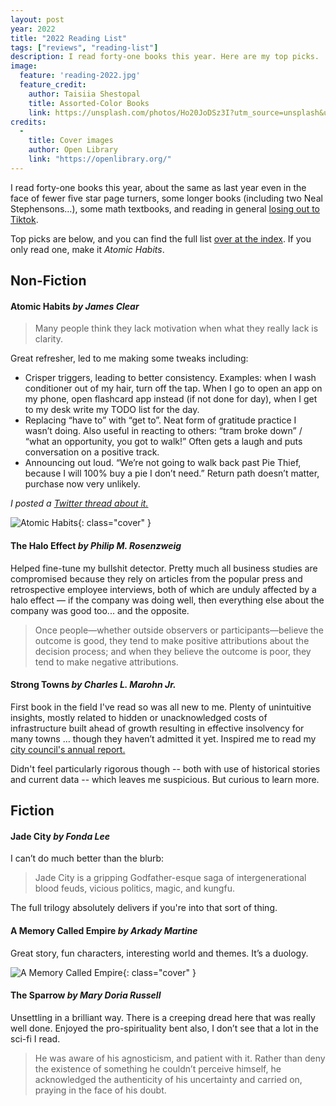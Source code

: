 ```yaml
---
layout: post
year: 2022
title: "2022 Reading List"
tags: ["reviews", "reading-list"]
description: I read forty-one books this year. Here are my top picks.
image:
  feature: 'reading-2022.jpg'
  feature_credit:
    author: Taisiia Shestopal
    title: Assorted-Color Books
    link: https://unsplash.com/photos/Ho20JoDSz3I?utm_source=unsplash&utm_medium=referral&utm_content=creditShareLink
credits:
  -
    title: Cover images
    author: Open Library
    link: "https://openlibrary.org/"
---
```


I read forty-one books this year, about the same as last year even in the face of
fewer five star page turners, some longer books (including two Neal
Stephensons…), some math textbooks, and reading in general [losing out to
Tiktok](/articles/best-of-tiktok-2022.html).

Top picks are below, and you can find the full list [over at the
index](/books/#list-2022). If you only read one, make it _Atomic Habits_.

<x-reading-graphs year='2022'></x-reading-graphs>

## Non-Fiction

#### Atomic Habits _by James Clear_

> Many people think they lack motivation when what they really lack is clarity.

Great refresher, led to me making some tweaks including:

* Crisper triggers, leading to better consistency. Examples: when I wash conditioner out of my hair, turn off the tap. When I go to open an app on my phone, open flashcard app instead (if not done for day), when I get to my desk write my TODO list for the day.
* Replacing “have to” with “get to”. Neat form of gratitude practice I wasn’t doing. Also useful in reacting to others: “tram broke down” / “what an opportunity, you got to walk!” Often gets a laugh and puts conversation on a positive track.
* Announcing out loud. “We’re not going to walk back past Pie Thief, because I will 100% buy a pie I don’t need.” Return path doesn’t matter, purchase now very unlikely.

_I posted a [Twitter thread about it.](https://twitter.com/xshay/status/1599204881726066688)_

![Atomic Habits](https://covers.openlibrary.org/b/id/9279057-L.jpg){: class="cover" }

#### The Halo Effect _by Philip M. Rosenzweig_

Helped fine-tune my bullshit detector. Pretty much all business studies are compromised because they rely on articles from the popular press and retrospective employee interviews, both of which are unduly affected by a halo effect — if the company was doing well, then everything else about the company was good too... and the opposite.

> Once people—whether outside observers or participants—believe the outcome is good, they tend to make positive attributions about the decision process; and when they believe the outcome is poor, they tend to make negative attributions.

#### Strong Towns _by Charles L. Marohn Jr._

First book in the field I've read so was all new to me. Plenty of unintuitive insights, mostly related to hidden or unacknowledged costs of infrastructure built ahead of growth resulting in effective insolvency for many towns … though they haven’t admitted it yet. Inspired me to read my [city council's annual report.](https://www.yarracity.vic.gov.au/about-us/our-performance/annual-report)

Didn't feel particularly rigorous though -- both with use of historical stories
and current data -- which leaves me suspicious. But curious to learn more.


## Fiction

#### Jade City _by Fonda Lee_

I can’t do much better than the blurb:

> Jade City is a gripping Godfather-esque saga of intergenerational blood feuds, vicious politics, magic, and kungfu.

The full trilogy absolutely delivers if you're into that sort of thing.

#### A Memory Called Empire _by Arkady Martine_

Great story, fun characters, interesting world and themes. It’s a duology.

![A Memory Called Empire](https://covers.openlibrary.org/b/id/10869899-L.jpg){: class="cover" }

#### The Sparrow _by Mary Doria Russell_

Unsettling in a brilliant way. There is a creeping dread here that was really well done. Enjoyed the pro-spirituality bent also, I don’t see that a lot in the sci-fi I read.

> He was aware of his agnosticism, and patient with it. Rather than deny the existence of something he couldn’t perceive himself, he acknowledged the authenticity of his uncertainty and carried on, praying in the face of his doubt.


